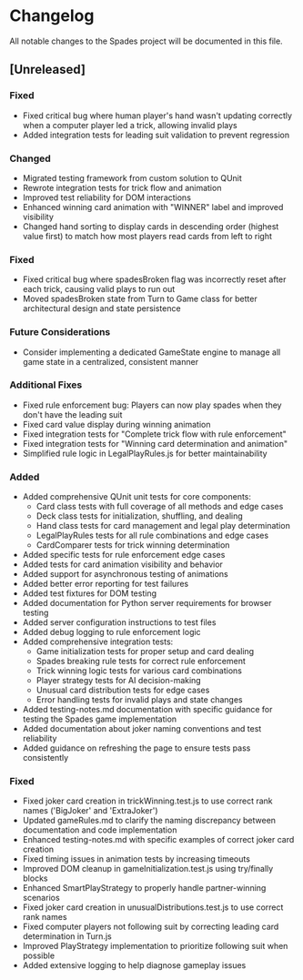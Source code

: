 # Changelog

All notable changes to the Spades project will be documented in this file.

## [Unreleased]

### Fixed
- Fixed critical bug where human player's hand wasn't updating correctly when a computer player led a trick, allowing invalid plays
- Added integration tests for leading suit validation to prevent regression

### Changed
- Migrated testing framework from custom solution to QUnit
- Rewrote integration tests for trick flow and animation
- Improved test reliability for DOM interactions
- Enhanced winning card animation with "WINNER" label and improved visibility
- Changed hand sorting to display cards in descending order (highest value first) to match how most players read cards from left to right

### Fixed
- Fixed critical bug where spadesBroken flag was incorrectly reset after each trick, causing valid plays to run out
- Moved spadesBroken state from Turn to Game class for better architectural design and state persistence

### Future Considerations
- Consider implementing a dedicated GameState engine to manage all game state in a centralized, consistent manner

### Additional Fixes
- Fixed rule enforcement bug: Players can now play spades when they don't have the leading suit
- Fixed card value display during winning animation
- Fixed integration tests for "Complete trick flow with rule enforcement"
- Fixed integration tests for "Winning card determination and animation"
- Simplified rule logic in LegalPlayRules.js for better maintainability

### Added
- Added comprehensive QUnit unit tests for core components:
  - Card class tests with full coverage of all methods and edge cases
  - Deck class tests for initialization, shuffling, and dealing
  - Hand class tests for card management and legal play determination
  - LegalPlayRules tests for all rule combinations and edge cases
  - CardComparer tests for trick winning determination
- Added specific tests for rule enforcement edge cases
- Added tests for card animation visibility and behavior
- Added support for asynchronous testing of animations
- Added better error reporting for test failures
- Added test fixtures for DOM testing
- Added documentation for Python server requirements for browser testing
- Added server configuration instructions to test files
- Added debug logging to rule enforcement logic
- Added comprehensive integration tests:
  - Game initialization tests for proper setup and card dealing
  - Spades breaking rule tests for correct rule enforcement
  - Trick winning logic tests for various card combinations
  - Player strategy tests for AI decision-making
  - Unusual card distribution tests for edge cases
  - Error handling tests for invalid plays and state changes
- Added testing-notes.md documentation with specific guidance for testing the Spades game implementation
- Added documentation about joker naming conventions and test reliability
- Added guidance on refreshing the page to ensure tests pass consistently

### Fixed
- Fixed joker card creation in trickWinning.test.js to use correct rank names ('BigJoker' and 'ExtraJoker')
- Updated gameRules.md to clarify the naming discrepancy between documentation and code implementation
- Enhanced testing-notes.md with specific examples of correct joker card creation
- Fixed timing issues in animation tests by increasing timeouts
- Improved DOM cleanup in gameInitialization.test.js using try/finally blocks
- Enhanced SmartPlayStrategy to properly handle partner-winning scenarios
- Fixed joker card creation in unusualDistributions.test.js to use correct rank names
- Fixed computer players not following suit by correcting leading card determination in Turn.js
- Improved PlayStrategy implementation to prioritize following suit when possible
- Added extensive logging to help diagnose gameplay issues
